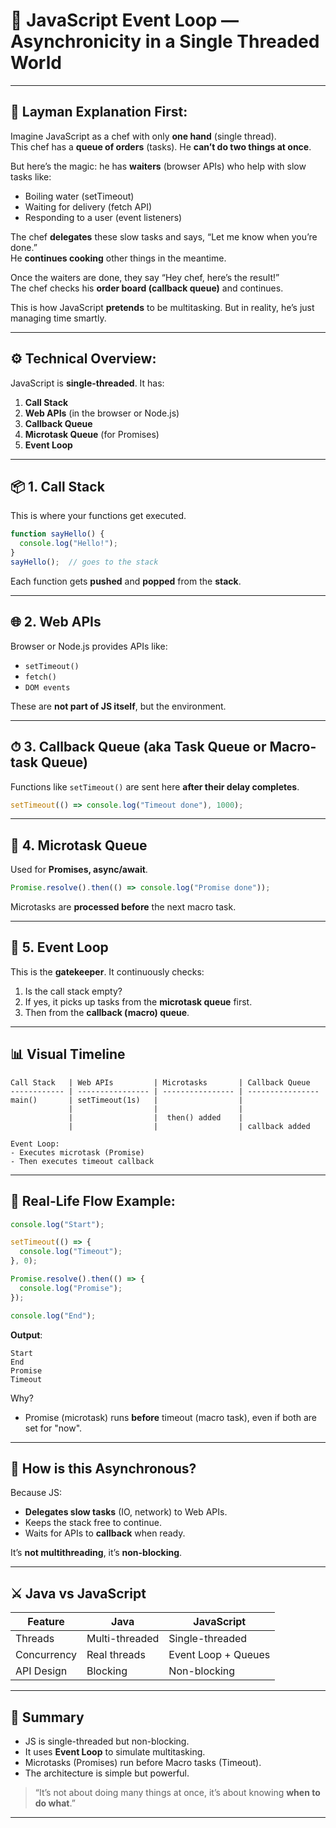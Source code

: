 # 🔄 JavaScript Event Loop — Asynchronicity in a Single Threaded World

---

## 🧠 Layman Explanation First:

Imagine JavaScript as a chef with only **one hand** (single thread).  
This chef has a **queue of orders** (tasks). He **can’t do two things at once**.

But here’s the magic: he has **waiters** (browser APIs) who help with slow tasks like:

- Boiling water (setTimeout)
- Waiting for delivery (fetch API)
- Responding to a user (event listeners)

The chef **delegates** these slow tasks and says, “Let me know when you’re done.”  
He **continues cooking** other things in the meantime.

Once the waiters are done, they say “Hey chef, here’s the result!”  
The chef checks his **order board (callback queue)** and continues.

This is how JavaScript **pretends** to be multitasking. But in reality, he’s just managing time smartly.

---

## ⚙️ Technical Overview:

JavaScript is **single-threaded**. It has:

1. **Call Stack**  
2. **Web APIs** (in the browser or Node.js)
3. **Callback Queue**  
4. **Microtask Queue** (for Promises)  
5. **Event Loop**

---

## 📦 1. Call Stack

This is where your functions get executed.

```js
function sayHello() {
  console.log("Hello!");
}
sayHello();  // goes to the stack
```

Each function gets **pushed** and **popped** from the **stack**.

---

## 🌐 2. Web APIs

Browser or Node.js provides APIs like:

- `setTimeout()`
- `fetch()`
- `DOM events`

These are **not part of JS itself**, but the environment.

---

## ⏱ 3. Callback Queue (aka Task Queue or Macro-task Queue)

Functions like `setTimeout()` are sent here **after their delay completes**.

```js
setTimeout(() => console.log("Timeout done"), 1000);
```

---

## 🧬 4. Microtask Queue

Used for **Promises, async/await**.

```js
Promise.resolve().then(() => console.log("Promise done"));
```

Microtasks are **processed before** the next macro task.

---

## 🔄 5. Event Loop

This is the **gatekeeper**. It continuously checks:

1. Is the call stack empty?
2. If yes, it picks up tasks from the **microtask queue** first.
3. Then from the **callback (macro) queue**.

---

## 📊 Visual Timeline

```text
Call Stack   | Web APIs         | Microtasks       | Callback Queue
------------ | ---------------- | ---------------- | ----------------
main()       | setTimeout(1s)   |                  |
             |                  |                  |
             |                  |  then() added    |
             |                  |                  | callback added

Event Loop:
- Executes microtask (Promise)
- Then executes timeout callback
```

---

## 🔁 Real-Life Flow Example:

```js
console.log("Start");

setTimeout(() => {
  console.log("Timeout");
}, 0);

Promise.resolve().then(() => {
  console.log("Promise");
});

console.log("End");
```

**Output**:
```
Start
End
Promise
Timeout
```

Why?
- Promise (microtask) runs **before** timeout (macro task), even if both are set for "now".

---

## 🧪 How is this Asynchronous?

Because JS:

- **Delegates slow tasks** (IO, network) to Web APIs.
- Keeps the stack free to continue.
- Waits for APIs to **callback** when ready.

It’s **not multithreading**, it’s **non-blocking**.

---

## ⚔️ Java vs JavaScript

| Feature        | Java                | JavaScript           |
|----------------|---------------------|-----------------------|
| Threads        | Multi-threaded      | Single-threaded       |
| Concurrency    | Real threads         | Event Loop + Queues   |
| API Design     | Blocking             | Non-blocking          |

---

## 🤖 Summary

- JS is single-threaded but non-blocking.
- It uses **Event Loop** to simulate multitasking.
- Microtasks (Promises) run before Macro tasks (Timeout).
- The architecture is simple but powerful.

> “It’s not about doing many things at once, it’s about knowing **when to do what**.”

---